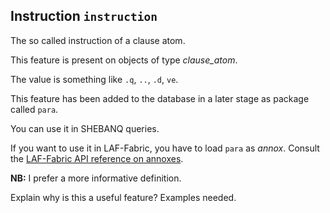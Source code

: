 Instruction `instruction`
---------------------------------------------------
The so called instruction of a clause atom.

This feature is present on objects of type *clause_atom*.

The value is something like `.q`, `..`, `.d`, `ve`.

This feature has been added to the database in a later stage as package called `para`.

You can use it in SHEBANQ queries.

If you want to use it in LAF-Fabric, you have to load `para` as *annox*.
Consult the [LAF-Fabric API reference on annoxes](http://laf-fabric.readthedocs.io/en/latest/texts/API-reference.html#extra-annotation-packages).

**NB:**
I prefer a more informative definition.

Explain why is this a useful feature? Examples needed.

